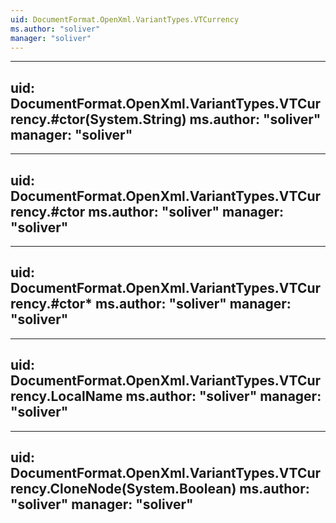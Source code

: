 ```yaml
---
uid: DocumentFormat.OpenXml.VariantTypes.VTCurrency
ms.author: "soliver"
manager: "soliver"
---
```


---
uid: DocumentFormat.OpenXml.VariantTypes.VTCurrency.#ctor(System.String)
ms.author: "soliver"
manager: "soliver"
---

---
uid: DocumentFormat.OpenXml.VariantTypes.VTCurrency.#ctor
ms.author: "soliver"
manager: "soliver"
---

---
uid: DocumentFormat.OpenXml.VariantTypes.VTCurrency.#ctor*
ms.author: "soliver"
manager: "soliver"
---

---
uid: DocumentFormat.OpenXml.VariantTypes.VTCurrency.LocalName
ms.author: "soliver"
manager: "soliver"
---

---
uid: DocumentFormat.OpenXml.VariantTypes.VTCurrency.CloneNode(System.Boolean)
ms.author: "soliver"
manager: "soliver"
---
